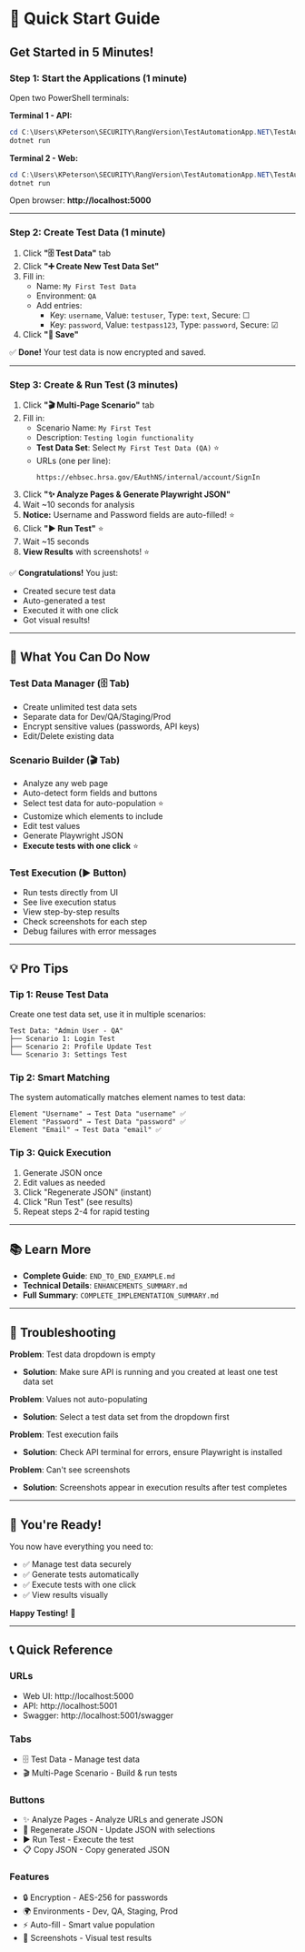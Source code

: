 # 🚀 Quick Start Guide

## Get Started in 5 Minutes!

### **Step 1: Start the Applications** (1 minute)

Open two PowerShell terminals:

**Terminal 1 - API:**
```powershell
cd C:\Users\KPeterson\SECURITY\RangVersion\TestAutomationApp.NET\TestAutomationApp.API
dotnet run
```

**Terminal 2 - Web:**
```powershell
cd C:\Users\KPeterson\SECURITY\RangVersion\TestAutomationApp.NET\TestAutomationApp.Web
dotnet run
```

Open browser: **http://localhost:5000**

---

### **Step 2: Create Test Data** (1 minute)

1. Click **"🗄️ Test Data"** tab
2. Click **"➕ Create New Test Data Set"**
3. Fill in:
   - Name: `My First Test Data`
   - Environment: `QA`
   - Add entries:
     - Key: `username`, Value: `testuser`, Type: `text`, Secure: ☐
     - Key: `password`, Value: `testpass123`, Type: `password`, Secure: ☑
4. Click **"💾 Save"**

✅ **Done!** Your test data is now encrypted and saved.

---

### **Step 3: Create & Run Test** (3 minutes)

1. Click **"🎬 Multi-Page Scenario"** tab
2. Fill in:
   - Scenario Name: `My First Test`
   - Description: `Testing login functionality`
   - **Test Data Set**: Select `My First Test Data (QA)` ⭐
   - URLs (one per line):
     ```
     https://ehbsec.hrsa.gov/EAuthNS/internal/account/SignIn
     ```
3. Click **"✨ Analyze Pages & Generate Playwright JSON"**
4. Wait ~10 seconds for analysis
5. **Notice:** Username and Password fields are auto-filled! ⭐
6. Click **"▶️ Run Test"** ⭐
7. Wait ~15 seconds
8. **View Results** with screenshots! ⭐

✅ **Congratulations!** You just:
- Created secure test data
- Auto-generated a test
- Executed it with one click
- Got visual results!

---

## 🎯 What You Can Do Now

### **Test Data Manager** (🗄️ Tab)
- Create unlimited test data sets
- Separate data for Dev/QA/Staging/Prod
- Encrypt sensitive values (passwords, API keys)
- Edit/Delete existing data

### **Scenario Builder** (🎬 Tab)
- Analyze any web page
- Auto-detect form fields and buttons
- Select test data for auto-population ⭐
- Customize which elements to include
- Edit test values
- Generate Playwright JSON
- **Execute tests with one click** ⭐

### **Test Execution** (▶️ Button)
- Run tests directly from UI
- See live execution status
- View step-by-step results
- Check screenshots for each step
- Debug failures with error messages

---

## 💡 Pro Tips

### **Tip 1: Reuse Test Data**
Create one test data set, use it in multiple scenarios:
```
Test Data: "Admin User - QA"
├── Scenario 1: Login Test
├── Scenario 2: Profile Update Test
└── Scenario 3: Settings Test
```

### **Tip 2: Smart Matching**
The system automatically matches element names to test data:
```
Element "Username" → Test Data "username" ✅
Element "Password" → Test Data "password" ✅
Element "Email" → Test Data "email" ✅
```

### **Tip 3: Quick Execution**
1. Generate JSON once
2. Edit values as needed
3. Click "Regenerate JSON" (instant)
4. Click "Run Test" (see results)
5. Repeat steps 2-4 for rapid testing

---

## 📚 Learn More

- **Complete Guide**: `END_TO_END_EXAMPLE.md`
- **Technical Details**: `ENHANCEMENTS_SUMMARY.md`
- **Full Summary**: `COMPLETE_IMPLEMENTATION_SUMMARY.md`

---

## 🐛 Troubleshooting

**Problem**: Test data dropdown is empty
- **Solution**: Make sure API is running and you created at least one test data set

**Problem**: Values not auto-populating
- **Solution**: Select a test data set from the dropdown first

**Problem**: Test execution fails
- **Solution**: Check API terminal for errors, ensure Playwright is installed

**Problem**: Can't see screenshots
- **Solution**: Screenshots appear in execution results after test completes

---

## 🎉 You're Ready!

You now have everything you need to:
- ✅ Manage test data securely
- ✅ Generate tests automatically
- ✅ Execute tests with one click
- ✅ View results visually

**Happy Testing!** 🚀

---

## 📞 Quick Reference

### **URLs**
- Web UI: http://localhost:5000
- API: http://localhost:5001
- Swagger: http://localhost:5001/swagger

### **Tabs**
- 🗄️ Test Data - Manage test data
- 🎬 Multi-Page Scenario - Build & run tests

### **Buttons**
- ✨ Analyze Pages - Analyze URLs and generate JSON
- 🔄 Regenerate JSON - Update JSON with selections
- ▶️ Run Test - Execute the test
- 📋 Copy JSON - Copy generated JSON

### **Features**
- 🔒 Encryption - AES-256 for passwords
- 🌍 Environments - Dev, QA, Staging, Prod
- ⚡ Auto-fill - Smart value population
- 📸 Screenshots - Visual test results

